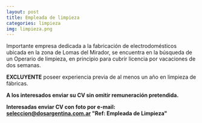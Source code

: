 ```yaml
---
layout: post
title: Empleada de limpieza
categories: limpieza
img: limpieza.png
---
```

Importante empresa dedicada a la fabricación de electrodomésticos ubicada en la zona de Lomas del Mirador, se encuentra en la búsqueda de un Operario de limpieza, en principio para cubrir licencia por vacaciones de dos semanas.

**EXCLUYENTE** poseer experiencia previa de al menos un año en limpieza de fábricas.

**A los interesados enviar su CV sin omitir remuneración pretendida.**

**Interesadas enviar CV con foto por e-mail: seleccion@dosargentina.com.ar
"Ref: Empleada de Limpieza"**

